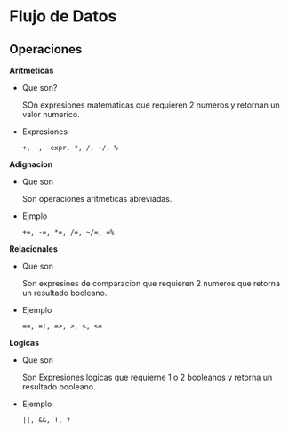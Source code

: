 # Flujo de Datos

## Operaciones

**Aritmeticas**

- Que son?

    SOn expresiones matematicas que requieren 2 numeros y retornan un valor numerico.

- Expresiones

    `+, -, -expr, *, /, ~/, %`

**Adignacion**

- Que son

    Son operaciones aritmeticas abreviadas.

- Ejmplo

    `+=, -=, *=, /=, ~/=, =%`

**Relacionales**

- Que son

     Son expresines de comparacion que requieren 2 numeros que retorna un resultado booleano.

- Ejemplo

    `==, =!, =>, >, <, <=`

**Logicas**

- Que son

    Son Expresiones logicas que requierne 1 o 2 booleanos y retorna un resultado booleano.

- Ejemplo

    `||, &&, !, ?`
